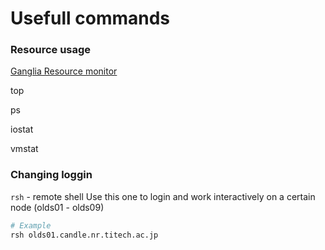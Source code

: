 # Usefull commands

### Resource usage

[Ganglia Resource monitor](http://192.168.11.206/ganglia/?c=olds)

top

ps

iostat

vmstat

### Changing loggin

`rsh` - remote shell
Use this one to login and work interactively on a certain node (olds01 - olds09)
```sh
# Example
rsh olds01.candle.nr.titech.ac.jp
```
 
